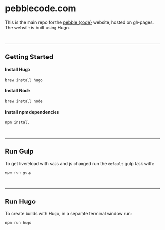 pebblecode.com
======

This is the main repo for the [pebble {code}](pebblecode.com) website, hosted on gh-pages. The website is built using Hugo.

<br>

***

## Getting Started

#### Install Hugo
`brew install hugo`

#### Install Node
`brew install node`

#### Install npm dependencies
`npm install`


<br>

***

## Run Gulp
To get livereload with sass and js changed run the `default` gulp task with:

`npm run gulp`

<br>

***

## Run Hugo
To create builds with Hugo, in a separate terminal window run:

`npm run hugo`

<br>
